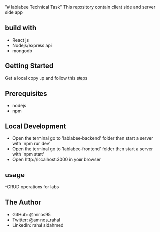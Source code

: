 "# lablabee Technical Task" 
This repository contain client side  and server side app
## build with
- React js
- Nodejs/express api
- mongodb

## Getting Started
Get a local copy up and follow this steps

## Prerequisites
- nodejs
- npm

## Local Development
- Open the terminal go to 'lablabee-backend' folder then start a server with 'npm run dev'
- Open the terminal go to 'lablabee-frontend' folder then start a server with 'npm start'
- Open http://localhost:3000 in your browser

## usage
-CRUD operations for labs

## The Author
- GitHub: @minos95
- Twitter: @aminos_rahal
- LinkedIn: rahal sidahmed
